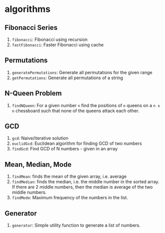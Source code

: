 # algorithms

## Fibonacci Series
1. `fibonacci`: Fibonacci using recursion
2. `fastFibonacci`: Faster Fibonacci using cache

## Permutations
1. `generatePermutations`: Generate all permutations for the given range
2. `getPermutations`: Generate all permutations of a string

## N-Queen Problem
1. `findNQueen`: For a given number `n` find the positions of `n` queens on a `n x n` chessboard such that none of the queens attack each other.

## GCD
1. `gcd`: Naive/iterative solution
2. `euclidGcd`: Euclidean algorithm for finding GCD of two numbers
3. `findGcd`: Find GCD of N numbers - given in an array

## Mean, Median, Mode
1. `findMean`: finds the mean of the given array, i.e. average
2. `findMedian`: finds the median, i.e. the middle number in the sorted array. If there are 2 middle numbers, then the median is average of the two middle numbers.
3. `findMode`: Maximum frequency of the numbers in the list.

## Generator
1. `generator`: Simple utility function to generate a list of numbers.

